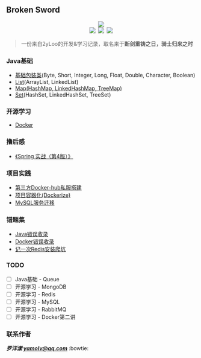 ## Broken Sword
<div align="center"><img src="https://ossweb-img.qq.com/images/lol/web201310/skin/big92007.jpg"/></div>

<div align="center"><img src="https://img.shields.io/badge/WeChat-yamolv-green.svg?logo=Wechat"/>&ensp;<img src="https://img.shields.io/badge/%E7%BD%97%E6%B4%8B%E6%BC%BE-yamolv%40qq.com-red.svg?logo=Tencent%20QQ"/>&ensp;<img src="https://img.shields.io/badge/-1%E4%B8%87%E5%B0%8F%E6%97%B6%E7%9A%84%E9%94%A4%E7%82%BC%E6%98%AF%E4%BB%BB%E4%BD%95%E4%BA%BA%E4%BB%8E%E5%B9%B3%E5%87%A1%E5%8F%98%E6%88%90%E4%B8%96%E7%95%8C%E7%BA%A7%E5%A4%A7%E5%B8%88%E7%9A%84%E5%BF%85%E8%A6%81%E6%9D%A1%E4%BB%B6%F0%9F%A4%99-blue.svg"/></div>

> 一份来自2yLoo的开发&学习记录，取名来于**断剑重铸之日，骑士归来之时**

### **Java基础**
- [基础包装类](https://github.com/2yLoo/broken-sowrd/blob/master/java-base/lang/wraps.md)(Byte, Short, Integer, Long, Float, Double, Character, Boolean)
- [List](https://github.com/2yLoo/broken-sowrd/blob/master/java-base/util/Collection/List.md)(ArrayList, LinkedList)
- [Map(HashMap, LinkedHashMap, TreeMap)](https://github.com/2yLoo/broken-sowrd/tree/master/java-base/util/Map)
- [Set](https://github.com/2yLoo/broken-sowrd/blob/master/java-base/util/Collection/Set.md)(HashSet, LinkedHashSet, TreeSet)

### **开源学习**
- [Docker](https://github.com/2yLoo/broken-sowrd/tree/master/open-sources/docker)

### **撸后感**
- [《Spring 实战（第4版）》](https://github.com/2yLoo/broken-sowrd/tree/master/book-review/spring-in-action-4)

### **项目实践**
- [第三方Docker-hub私服搭建](https://github.com/2yLoo/broken-sowrd/blob/master/project-practice/docker/ProjectDockerize.md)
- [项目容器化(Dockerize)](https://github.com/2yLoo/broken-sowrd/blob/master/project-practice/docker/ProjectDockerize.md)
- [MySQL服务迁移](https://github.com/2yLoo/broken-sowrd/blob/master/project-practice/MySQLMigration.md)

### **错题集**
- [Java错误收录](https://github.com/2yLoo/broken-sowrd/blob/master/mistake-record/JavaTrouble.md)
- [Docker错误收录](https://github.com/2yLoo/broken-sowrd/blob/master/mistake-record/DockerTrouble.md)
- [记一次Redis安装爬坑](https://github.com/2yLoo/broken-sowrd/blob/master/mistake-record/RedisInstall.md)

### **TODO**
- [ ] Java基础 - Queue
- [ ] 开源学习 - MongoDB
- [ ] 开源学习 - Redis
- [ ] 开源学习 - MySQL
- [ ] 开源学习 - RabbitMQ
- [ ] 开源学习 - Docker第二讲

### **联系作者**
***罗洋漾 yamolv@qq.com*** :bowtie:
